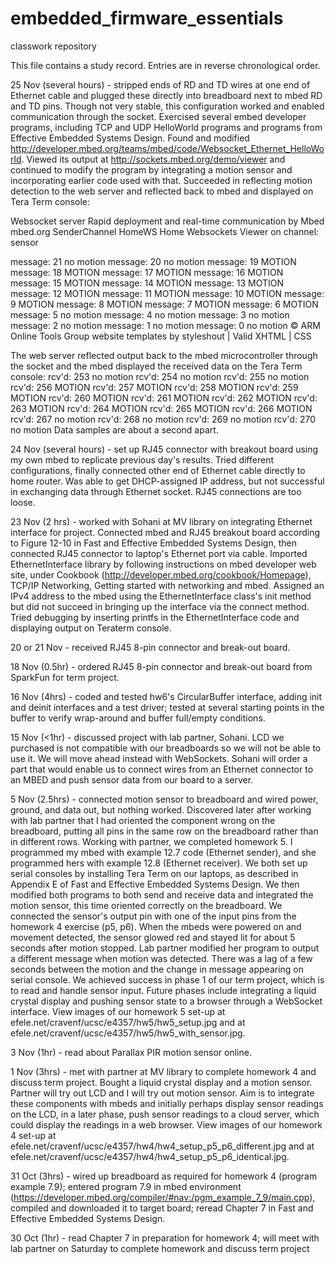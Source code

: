 embedded_firmware_essentials
============================
classwork repository

This file contains a study record. Entries are in reverse chronological order.

25 Nov (several hours) - stripped ends of RD and TD wires at one end of Ethernet cable and plugged these directly into breadboard next to mbed RD and TD pins.  Though not very stable, this configuration worked and enabled communication through the socket.  Exercised several embed developer programs, including TCP and UDP HelloWorld programs and programs from Effective Embedded Systems Design.  Found and modified http://developer.mbed.org/teams/mbed/code/Websocket_Ethernet_HelloWorld.  Viewed its output at http://sockets.mbed.org/demo/viewer and continued to modify the program by integrating a motion sensor and incorporating earlier code used with that.  Succeeded in reflecting motion detection to the web server and reflected back to mbed and displayed on Tera Term console:

Websocket server
Rapid deployment and real-time communication by Mbed
mbed.org
SenderChannel HomeWS Home
Websockets Viewer on channel: sensor 

message: 21 no motion
message: 20 no motion
message: 19 MOTION
message: 18 MOTION
message: 17 MOTION
message: 16 MOTION
message: 15 MOTION
message: 14 MOTION
message: 13 MOTION
message: 12 MOTION
message: 11 MOTION
message: 10 MOTION
message: 9 MOTION
message: 8 MOTION
message: 7 MOTION
message: 6 MOTION
message: 5 no motion
message: 4 no motion
message: 3 no motion
message: 2 no motion
message: 1 no motion
message: 0 no motion
© ARM Online Tools Group        website templates by styleshout | Valid XHTML | CSS

The web server reflected output back to the mbed microcontroller through the socket and the mbed displayed the received data on the Tera Term console:
rcv'd: 253 no motion
rcv'd: 254 no motion
rcv'd: 255 no motion
rcv'd: 256 MOTION
rcv'd: 257 MOTION
rcv'd: 258 MOTION
rcv'd: 259 MOTION
rcv'd: 260 MOTION
rcv'd: 261 MOTION
rcv'd: 262 MOTION
rcv'd: 263 MOTION
rcv'd: 264 MOTION
rcv'd: 265 MOTION
rcv'd: 266 MOTION
rcv'd: 267 no motion
rcv'd: 268 no motion
rcv'd: 269 no motion
rcv'd: 270 no motion
Data samples are about a second apart.

24 Nov (several hours) - set up RJ45 connector with breakout board using my own mbed to replicate previous day's results.  Tried different configurations, finally connected other end of Ethernet cable directly to home router.  Was able to get DHCP-assigned IP address, but not successful in exchanging data through Ethernet socket.  RJ45 connections are too loose.

23 Nov (2 hrs) - worked with Sohani at MV library on integrating Ethernet interface for project.  Connected mbed and RJ45 breakout board according to Figure 12-10 in Fast and Effective Embedded Systems Design, then connected RJ45 connector to laptop's Ethernet port via cable.  Imported EthernetInterface library by following instructions on mbed developer web site, under Cookbook (http://developer.mbed.org/cookbook/Homepage), TCP/IP Networking, Getting started with networking and mbed.  Assigned an IPv4 address to the mbed using the EthernetInterface class's init method but did not succeed in bringing up the interface via the connect method.  Tried debugging by inserting printfs in the EthernetInterface code and displaying output on Teraterm console.

20 or 21 Nov - received RJ45 8-pin connector and break-out board.

18 Nov (0.5hr) - ordered RJ45 8-pin connector and break-out board from SparkFun for term project.

16 Nov (4hrs) - coded and tested hw6's CircularBuffer interface, adding init and deinit interfaces and a test driver; tested at several starting points in the buffer to verify wrap-around and buffer full/empty conditions.

15 Nov (<1hr) - discussed project with lab partner, Sohani.  LCD we purchased is not compatible with our breadboards so we will not be able to use it.  We will move ahead instead with WebSockets.  Sohani will order a part that would enable us to connect wires from an Ethernet connector to an MBED and push sensor data from our board to a server.

5 Nov (2.5hrs) - connected motion sensor to breadboard and wired power, ground, and data out, but nothing worked.  Discovered later after working with lab partner that I had oriented the component wrong on the breadboard, putting all pins in the same row on the breadboard rather than in different rows.  Working with partner, we completed homework 5.  I programmed my mbed with example 12.7 code (Ethernet sender), and she programmed hers with example 12.8 (Ethernet receiver).  We both set up serial consoles by installing Tera Term on our laptops, as described in Appendix E of Fast and Effective Embedded Systems Design.  We then modified both programs to both send and receive data and integrated the motion sensor, this time oriented correctly on the breadboard.  We connected the sensor's output pin with one of the input pins from the homework 4 exercise (p5, p6).  When the mbeds were powered on and movement detected, the sensor glowed red and stayed lit for about 5 seconds after motion stopped.  Lab partner modified her program to output a different message when motion was detected.  There was a lag of a few seconds between the motion and the change in message appearing on serial console.  We achieved success in phase 1 of our term project, which is to read and handle sensor input.  Future phases include integrating a liquid crystal display and pushing sensor state to a browser through a WebSocket interface.  View images of our homework 5 set-up at efele.net/cravenf/ucsc/e4357/hw5/hw5_setup.jpg and at
efele.net/cravenf/ucsc/e4357/hw5/hw5_with_sensor.jpg.

3 Nov (1hr) - read about Parallax PIR motion sensor online.

1 Nov (3hrs) - met with partner at MV library to complete homework 4 and discuss term project. Bought a liquid crystal display and a motion sensor.  Partner will try out LCD and I will try out motion sensor.  Aim is to integrate these components with mbeds and initially perhaps display sensor readings on the LCD, in a later phase, push sensor readings to a cloud server, which could display the readings in a web browser.  View images of our homework 4 set-up at efele.net/cravenf/ucsc/e4357/hw4/hw4_setup_p5_p6_different.jpg and at efele.net/cravenf/ucsc/e4357/hw4/hw4_setup_p5_p6_identical.jpg.

31 Oct (3hrs) - wired up breadboard as required for homework 4 (program example 7.9); entered program 7.9 in mbed environment (https://developer.mbed.org/compiler/#nav:/pgm_example_7_9/main.cpp), compiled and downloaded it to target board; reread Chapter 7 in Fast and Effective Embedded Systems Design.

30 Oct (1hr) - read Chapter 7 in preparation for homework 4; will meet with lab partner on Saturday to complete homework and discuss term project



